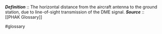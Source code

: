 ***Definition***    :: The horizontal distance from the aircraft antenna to the ground station, due to line-of-sight transmission of the DME signal.
***Source***         :: [[PHAK Glossary]]

#glossary